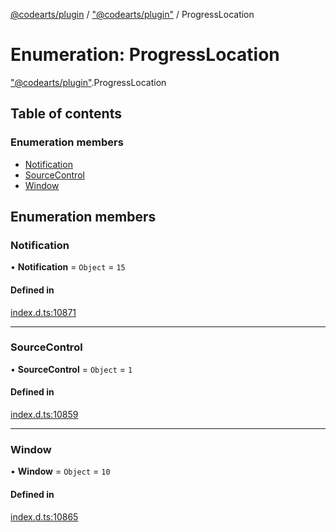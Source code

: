 [@codearts/plugin](../README.md) / ["@codearts/plugin"](../modules/_codearts_plugin_.md) / ProgressLocation

# Enumeration: ProgressLocation

["@codearts/plugin"](../modules/_codearts_plugin_.md).ProgressLocation

## Table of contents

### Enumeration members

- [Notification](codearts_plugin_.ProgressLocation.md#notification)
- [SourceControl](codearts_plugin_.ProgressLocation.md#sourcecontrol)
- [Window](codearts_plugin_.ProgressLocation.md#window)

## Enumeration members

### Notification

• **Notification** = `Object` = `15`

#### Defined in

[index.d.ts:10871](https://github.com/huaweicloud/cloudide-plugin-api/blob/203b986/index.d.ts#L10871)

___

### SourceControl

• **SourceControl** = `Object` = `1`

#### Defined in

[index.d.ts:10859](https://github.com/huaweicloud/cloudide-plugin-api/blob/203b986/index.d.ts#L10859)

___

### Window

• **Window** = `Object` = `10`

#### Defined in

[index.d.ts:10865](https://github.com/huaweicloud/cloudide-plugin-api/blob/203b986/index.d.ts#L10865)
